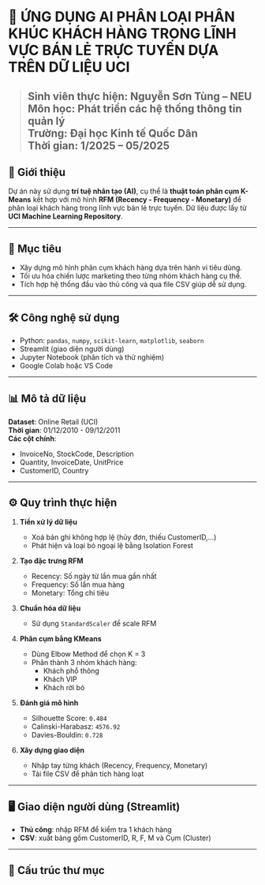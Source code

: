 # 🧠 ỨNG DỤNG AI PHÂN LOẠI PHÂN KHÚC KHÁCH HÀNG TRONG LĨNH VỰC BÁN LẺ TRỰC TUYẾN DỰA TRÊN DỮ LIỆU UCI

> **Sinh viên thực hiện:** Nguyễn Sơn Tùng – NEU  
> **Môn học:** Phát triển các hệ thống thông tin quản lý  
> **Trường:** Đại học Kinh tế Quốc Dân  
> **Thời gian:** 1/2025 – 05/2025
> ---

## 📌 Giới thiệu
Dự án này sử dụng **trí tuệ nhân tạo (AI)**, cụ thể là **thuật toán phân cụm K-Means** kết hợp với mô hình **RFM (Recency - Frequency - Monetary)** để phân loại khách hàng trong lĩnh vực bán lẻ trực tuyến. Dữ liệu được lấy từ **UCI Machine Learning Repository**.

---

## 🎯 Mục tiêu
- Xây dựng mô hình phân cụm khách hàng dựa trên hành vi tiêu dùng.
- Tối ưu hóa chiến lược marketing theo từng nhóm khách hàng cụ thể.
- Tích hợp hệ thống đầu vào thủ công và qua file CSV giúp dễ sử dụng.

---

## 🛠️ Công nghệ sử dụng
- Python: `pandas`, `numpy`, `scikit-learn`, `matplotlib`, `seaborn`
- Streamlit (giao diện người dùng)
- Jupyter Notebook (phân tích và thử nghiệm)
- Google Colab hoặc VS Code

---

## 📊 Mô tả dữ liệu
**Dataset**: Online Retail (UCI)  
**Thời gian**: 01/12/2010 - 09/12/2011  
**Các cột chính**:
- InvoiceNo, StockCode, Description
- Quantity, InvoiceDate, UnitPrice
- CustomerID, Country

---

## ⚙️ Quy trình thực hiện
1. **Tiền xử lý dữ liệu**
   - Xoá bản ghi không hợp lệ (hủy đơn, thiếu CustomerID,...)
   - Phát hiện và loại bỏ ngoại lệ bằng Isolation Forest

2. **Tạo đặc trưng RFM**
   - Recency: Số ngày từ lần mua gần nhất
   - Frequency: Số lần mua hàng
   - Monetary: Tổng chi tiêu

3. **Chuẩn hóa dữ liệu**
   - Sử dụng `StandardScaler` để scale RFM

4. **Phân cụm bằng KMeans**
   - Dùng Elbow Method để chọn K = 3
   - Phân thành 3 nhóm khách hàng:
     - Khách phổ thông
     - Khách VIP
     - Khách rời bỏ

5. **Đánh giá mô hình**
   - Silhouette Score: `0.484`
   - Calinski-Harabasz: `4576.92`
   - Davies-Bouldin: `0.728`

6. **Xây dựng giao diện**
   - Nhập tay từng khách (Recency, Frequency, Monetary)
   - Tải file CSV để phân tích hàng loạt

---

## 🖥️ Giao diện người dùng (Streamlit)
- **Thủ công**: nhập RFM để kiểm tra 1 khách hàng
- **CSV**: xuất bảng gồm CustomerID, R, F, M và Cụm (Cluster)

---

## 📁 Cấu trúc thư mục
